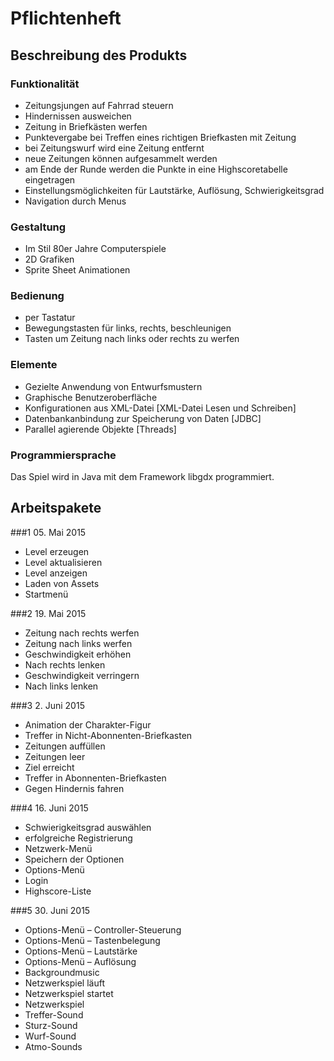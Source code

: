 # Pflichtenheft

## Beschreibung des Produkts

### Funktionalität

 * Zeitungsjungen auf Fahrrad steuern
 * Hindernissen ausweichen
 * Zeitung in Briefkästen werfen
 * Punktevergabe bei Treffen eines richtigen Briefkasten mit Zeitung
 * bei Zeitungswurf wird eine Zeitung entfernt
 * neue Zeitungen können aufgesammelt werden
 * am Ende der Runde werden die Punkte in eine Highscoretabelle eingetragen
 * Einstellungsmöglichkeiten für Lautstärke, Auflösung, Schwierigkeitsgrad
 * Navigation durch Menus

### Gestaltung

* Im Stil 80er Jahre Computerspiele
* 2D Grafiken
* Sprite Sheet Animationen

### Bedienung

* per Tastatur
* Bewegungstasten für links, rechts, beschleunigen
* Tasten um Zeitung nach links oder rechts zu werfen

### Elemente

* Gezielte Anwendung von Entwurfsmustern
* Graphische Benutzeroberfläche
* Konfigurationen aus XML-Datei [XML-Datei Lesen und Schreiben]
* Datenbankanbindung zur Speicherung von Daten [JDBC]
* Parallel agierende Objekte [Threads]

### Programmiersprache

Das Spiel wird in Java mit dem Framework libgdx programmiert.

## Arbeitspakete

###1 05. Mai 2015
* Level erzeugen
* Level aktualisieren
* Level anzeigen
* Laden von Assets
* Startmenü

###2 19. Mai 2015
* Zeitung nach rechts werfen
* Zeitung nach links werfen
* Geschwindigkeit erhöhen
* Nach rechts lenken
* Geschwindigkeit verringern
* Nach links lenken

###3 2. Juni 2015
* Animation der Charakter-Figur
* Treffer in Nicht-Abonnenten-Briefkasten
* Zeitungen auffüllen
* Zeitungen leer
* Ziel erreicht
* Treffer in Abonnenten-Briefkasten
* Gegen Hindernis fahren	

###4 16. Juni 2015
* Schwierigkeitsgrad auswählen
* erfolgreiche Registrierung
* Netzwerk-Menü
* Speichern der Optionen
* Options-Menü
* Login
* Highscore-Liste


###5 30. Juni 2015
* Options-Menü – Controller-Steuerung
* Options-Menü – Tastenbelegung
* Options-Menü – Lautstärke
* Options-Menü – Auflösung
* Backgroundmusic
* Netzwerkspiel läuft
* Netzwerkspiel startet
* Netzwerkspiel
* Treffer-Sound
* Sturz-Sound
* Wurf-Sound
* Atmo-Sounds
